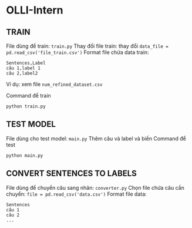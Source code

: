 # OLLI-Intern

## TRAIN

File dùng để train: `train.py`
Thay đổi file train: thay đổi `data_file = pd.read_csv('file_train.csv')`
Format file chứa data train:
```
Sentences,Label
câu 1,label 1
câu 2,label2
```
Ví dụ: xem file `num_refined_dataset.csv`

Command để train
```
python train.py
```

## TEST MODEL

File dùng cho test model: `main.py`
Thêm câu và label và biến
Command để test
```
python main.py
```

## CONVERT SENTENCES TO LABELS

File dùng để chuyển câu sang nhãn: `converter.py`
Chọn file chứa câu cần chuyển: `file = pd.read_csv('data.csv')`
Format file data:
```
Sentences
câu 1
câu 2
...
```